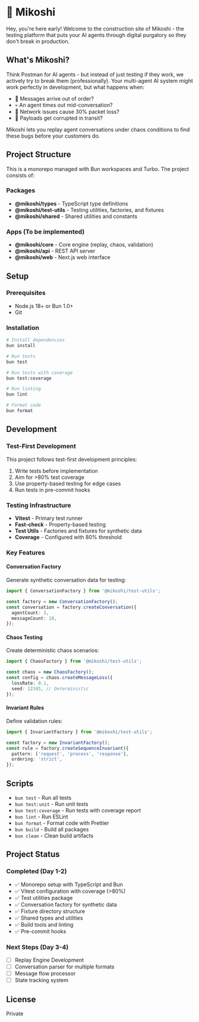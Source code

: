 # 🧪 Mikoshi

Hey, you're here early! Welcome to the construction site of Mikoshi - the testing platform that puts your AI agents through digital purgatory so they don't break in production.

## What's Mikoshi?

Think Postman for AI agents - but instead of just testing if they work, we actively try to break them (professionally).
Your multi-agent AI system might work perfectly in development, but what happens when:

- 🌊 Messages arrive out of order?
- 💀 An agent times out mid-conversation?
- 🔀 Network issues cause 30% packet loss?
- 🧨 Payloads get corrupted in transit?

Mikoshi lets you replay agent conversations under chaos conditions to find these bugs before your customers do.

## Project Structure

This is a monorepo managed with Bun workspaces and Turbo. The project consists of:

### Packages

- **@mikoshi/types** - TypeScript type definitions
- **@mikoshi/test-utils** - Testing utilities, factories, and fixtures
- **@mikoshi/shared** - Shared utilities and constants

### Apps (To be implemented)

- **@mikoshi/core** - Core engine (replay, chaos, validation)
- **@mikoshi/api** - REST API server
- **@mikoshi/web** - Next.js web interface

## Setup

### Prerequisites

- Node.js 18+ or Bun 1.0+
- Git

### Installation

```bash
# Install dependencies
bun install

# Run tests
bun test

# Run tests with coverage
bun test:coverage

# Run linting
bun lint

# Format code
bun format
```

## Development

### Test-First Development

This project follows test-first development principles:

1. Write tests before implementation
2. Aim for >80% test coverage
3. Use property-based testing for edge cases
4. Run tests in pre-commit hooks

### Testing Infrastructure

- **Vitest** - Primary test runner
- **Fast-check** - Property-based testing
- **Test Utils** - Factories and fixtures for synthetic data
- **Coverage** - Configured with 80% threshold

### Key Features

#### Conversation Factory

Generate synthetic conversation data for testing:

```typescript
import { ConversationFactory } from '@mikoshi/test-utils';

const factory = new ConversationFactory();
const conversation = factory.createConversation({
  agentCount: 3,
  messageCount: 10,
});
```

#### Chaos Testing

Create deterministic chaos scenarios:

```typescript
import { ChaosFactory } from '@mikoshi/test-utils';

const chaos = new ChaosFactory();
const config = chaos.createMessageLoss({
  lossRate: 0.1,
  seed: 12345, // Deterministic
});
```

#### Invariant Rules

Define validation rules:

```typescript
import { InvariantFactory } from '@mikoshi/test-utils';

const factory = new InvariantFactory();
const rule = factory.createSequenceInvariant({
  pattern: ['request', 'process', 'response'],
  ordering: 'strict',
});
```

## Scripts

- `bun test` - Run all tests
- `bun test:unit` - Run unit tests
- `bun test:coverage` - Run tests with coverage report
- `bun lint` - Run ESLint
- `bun format` - Format code with Prettier
- `bun build` - Build all packages
- `bun clean` - Clean build artifacts

## Project Status

### Completed (Day 1-2)

- ✅ Monorepo setup with TypeScript and Bun
- ✅ Vitest configuration with coverage (>80%)
- ✅ Test utilities package
- ✅ Conversation factory for synthetic data
- ✅ Fixture directory structure
- ✅ Shared types and utilities
- ✅ Build tools and linting
- ✅ Pre-commit hooks

### Next Steps (Day 3-4)

- [ ] Replay Engine Development
- [ ] Conversation parser for multiple formats
- [ ] Message flow processor
- [ ] State tracking system

## License

Private
